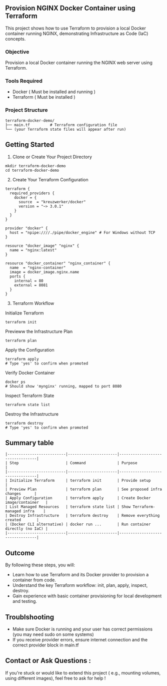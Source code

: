 <h2>Provision NGINX Docker Container using Terraform</h2>

This project shows how to use Terraform to provision a local Docker container running NGINX, demonstrating Infrastructure as Code (IaC) concepts.

### Objective

  Provision a local Docker container running the NGINX web server using Terraform.

### Tools Required

* Docker ( Must be installed and running )
* Terraform ( Must be installed )
  
### Project Structure 
```
terraform-docker-demo/
├── main.tf         # Terraform configuration file
└── (your Terraform state files will appear after run)
```

## Getting Started

1. Clone or Create Your Project Directory 
```
mkdir terraform-docker-demo
cd terraform-docker-demo
```

2. Create Your Terraform Configuration 
```
terraform {
  required_providers {
    docker = {
      source  = "kreuzwerker/docker"
      version = "~> 3.0.1"
    }
  }
}

provider "docker" {
  host = "npipe:////./pipe/docker_engine" # For Windows without TCP
}

resource "docker_image" "nginx" {
  name = "nginx:latest"
}

resource "docker_container" "nginx_container" {
  name  = "nginx-container"
  image = docker_image.nginx.name
  ports {
    internal = 80
    external = 8081
  }
}
```

3. Terraform Workflow

Initialize Terraform
```
terraform init 
```
Previeww the Infrastructure Plan 
```
terraform plan 
```
Apply the Configuration
```
terraform apply
# Type 'yes' to confirm when promoted
```
Verify Docker Container
```
docker ps 
# Should show 'mynginx' running, mapped to port 8080

```

Inspect Terraform State

```
terraform state list 
```

Destroy the Infrastructure 

```
terraform destroy 
# Type 'yes' to confirm when promoted
```

## Summary table 
    |--------------------------|----------------------|---------------------------------|
    | Step                     | Command              | Purpose                         |
    |--------------------------|----------------------|---------------------------------|
    | Initialize Terraform     | terraform init       | Provide setup                   |
    | Preview Plan             | terraform plan       | See proposed infra changes      |
    | Apply Configuration      | terraform apply      | Create Docker image/container   |
    | List Managed Resources   | terraform state list | Show Terraform-managed infra    |
    | Destroy Infrastructure   | terraform destroy    | Remove everything created       |
    | (Docker CLI alternative) | docker run ...       | Run container directly (no IaC) |
    |--------------------------|----------------------|---------------------------------|



## Outcome
By following these steps, you will:
* Learn how to use Terraform and its Docker provider to provision a container from code.
* Understand the key Terraform workflow: init, plan, apply, inspect, destroy.
* Gain experience with basic container provisioning for local development and testing.
  
## Troublshooting 

* Make sure Docker is running and your user has correct permissions (you may need sudo on some systems)
* If you receive provider errors, ensure internet connection and the correct provider block in main.tf

## Contact or Ask Questions :

If you're stuck or would like to  extend this project ( e.g., mounting volumes, using different images), feel free to ask for help !

